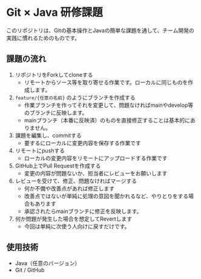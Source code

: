 # Git × Java 研修課題

このリポジトリは、Gitの基本操作とJavaの簡単な課題を通して、チーム開発の実践に慣れるためのものです。

## 課題の流れ

1. リポジトリをForkしてcloneする
   - リモートからソース等を取り寄せる作業です。ローカルに同じものを作成します。
2. `feature/{任意の名前}` のようにブランチを作成する
   - 作業ブランチを作ってそれを変更して、問題なければmainやdevelop等のブランチに反映します。
   - mainブランチ（本番に反映済）のものを直接修正することは基本的にありません。
3. 課題を編集し、commitする
   - 要するにローカルに変更内容を保存する作業です
4. リモートにpushする
   - ローカルの変更内容をリモートにアップロードする作業です
5. GitHub上でPull Requestを作成する
   - 変更の内容が問題ないか、担当者にレビューをお願いします
6. レビューを受けて、修正、問題なければマージする
   - 何か不備や改善点があれば修正します
   - 改善点ではないが単純に処理の意図を聞かれるなど、やりとりをする場合もあります
   - 承認されたらmainブランチに修正を反映します。
7. 何か問題が発生した場合を想定してRevertします
   - 今回は単純に次使う人向けに戻すだけです。

## 使用技術
- Java（任意のバージョン）
- Git / GitHub
